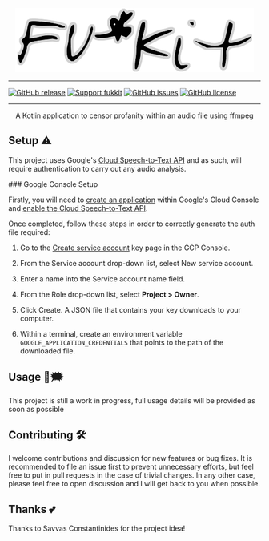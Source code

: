 <p align="center" width="400">
    <img src="https://raw.githubusercontent.com/ed-george/fukkit/master/images/logo.png">
        
</p>

--------------

[![GitHub release](https://img.shields.io/github/release/ed-george/fukkit.svg)](https://github.com/ed-george/fukkit/releases) [![Support fukkit](https://img.shields.io/badge/buy%20me%20a%20beer-via%20beerpay-f85d5d.svg)](https://beerpay.io/ed-george/fukkit) [![GitHub issues](https://img.shields.io/github/issues/ed-george/fukkit.svg)](https://github.com/ed-george/fukkit/issues) [![GitHub license](https://img.shields.io/badge/license-Apache%202.0-blue.svg)](https://raw.githubusercontent.com/ed-george/fukkit/master/LICENSE)

--------------

<p align="center" width="400">
    A Kotlin application to censor profanity within an audio file using ffmpeg
</p>


## Setup ⚠️

This project uses Google's [Cloud Speech-to-Text API](https://cloud.google.com/speech-to-text/docs/reference/libraries) and as such, will require authentication to carry out any audio analysis.

### Google Console Setup

Firstly, you will need to [create an application](https://console.developers.google.com/projectcreate) within Google's Cloud Console and [enable the Cloud Speech-to-Text API](https://console.developers.google.com/apis/api/speech.googleapis.com/overview).

Once completed, follow these steps in order to correctly generate the auth file required:

1. Go to the [Create service account](https://console.cloud.google.com/apis/credentials/serviceaccountkey) key page in the GCP Console.

2. From the Service account drop-down list, select New service account.

3. Enter a name into the Service account name field.

4. From the Role drop-down list, select **Project > Owner**.

5. Click Create. A JSON file that contains your key downloads to your computer.

6. Within a terminal, create an environment variable `GOOGLE_APPLICATION_CREDENTIALS` that points to the path of the downloaded file.

## Usage 🙊🗯

This project is still a work in progress, full usage details will be provided as soon as possible 

## Contributing 🛠

I welcome contributions and discussion for new features or bug fixes. It is recommended to file an issue first to prevent unnecessary efforts, but feel free to put in pull requests in the case of trivial changes. In any other case, please feel free to open discussion and I will get back to you when possible.

## Thanks 💕

Thanks to Savvas Constantinides for the project idea!



 
